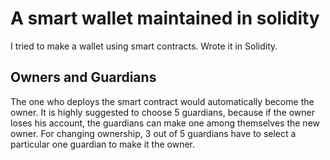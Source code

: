 # A smart wallet maintained in solidity
I tried to make a wallet using smart contracts. Wrote it in Solidity. 
## Owners and Guardians
The one who deploys the smart contract would automatically become the owner. It is highly suggested to choose 5 guardians, because if the owner loses his account, the guardians can make one among themselves the new owner. For changing ownership, 3 out of 5 guardians have to select a particular one guardian to make it the owner. 
